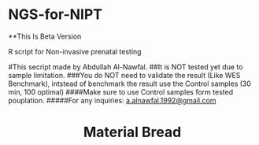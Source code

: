 # NGS-for-NIPT
**This Is Beta Version

R script for Non-invasive prenatal testing

#This secript made by Abdullah Al-Nawfal. 
##It is NOT tested yet due to sample limitation.
###You do NOT need to validate the result (Like WES Benchmark), intstead of benchmark the result use the Control samples (30 min, 100 optimal)
####Make sure to use Control samples form tested pouplation.
#####For any inquiries: a.alnawfal.1992@gmail.com
<h1 align="center">Material Bread</h1>
